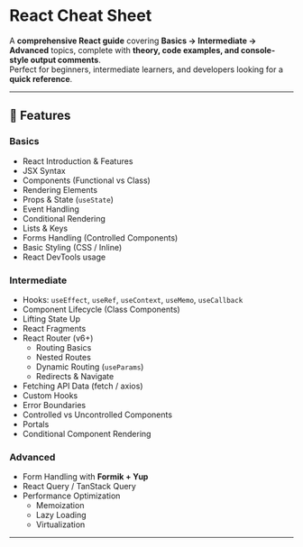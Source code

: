 # React Cheat Sheet

A **comprehensive React guide** covering **Basics → Intermediate → Advanced** topics, complete with **theory, code examples, and console-style output comments**.  
Perfect for beginners, intermediate learners, and developers looking for a **quick reference**.

---

## 🔹 Features

### Basics
- React Introduction & Features
- JSX Syntax
- Components (Functional vs Class)
- Rendering Elements
- Props & State (`useState`)
- Event Handling
- Conditional Rendering
- Lists & Keys
- Forms Handling (Controlled Components)
- Basic Styling (CSS / Inline)
- React DevTools usage

### Intermediate
- Hooks: `useEffect`, `useRef`, `useContext`, `useMemo`, `useCallback`
- Component Lifecycle (Class Components)
- Lifting State Up
- React Fragments
- React Router (v6+)
  - Routing Basics
  - Nested Routes
  - Dynamic Routing (`useParams`)
  - Redirects & Navigate
- Fetching API Data (fetch / axios)
- Custom Hooks
- Error Boundaries
- Controlled vs Uncontrolled Components
- Portals
- Conditional Component Rendering

### Advanced
- Form Handling with **Formik + Yup**
- React Query / TanStack Query
- Performance Optimization
  - Memoization
  - Lazy Loading
  - Virtualization

---

